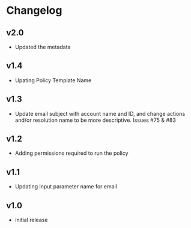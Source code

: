 # Changelog

## v2.0

- Updated the metadata

## v1.4

- Upating Policy Template Name

## v1.3

- Update email subject with account name and ID, and change actions and/or resolution name to be more descriptive. Issues #75 & #83

## v1.2

- Adding permissions required to run the policy

## v1.1

- Updating input parameter name for email

## v1.0

- initial release
